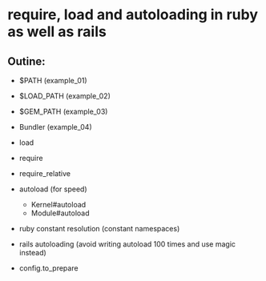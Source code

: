 # require, load and autoloading in ruby as well as rails 

## Outine:
- $PATH (example_01)
- $LOAD_PATH (example_02)
- $GEM_PATH (example_03)
- Bundler (example_04)

- load
- require
- require_relative
- autoload (for speed)
  - Kernel#autoload
  - Module#autoload
- ruby constant resolution (constant namespaces)
- rails autoloading (avoid writing autoload 100 times and use magic instead)
- config.to_prepare



